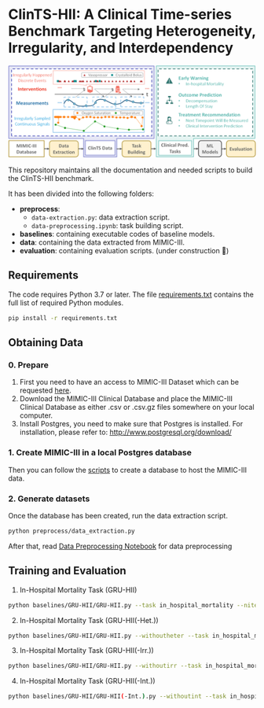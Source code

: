 # ClinTS-HII: A Clinical Time-series Benchmark Targeting Heterogeneity, Irregularity, and Interdependency

![HII-Benchmark](./doc/img/example.png)

This repository maintains all the documentation and needed scripts to build the ClinTS-HII benchmark.

It has been divided into the following folders:

- **preprocess**: 
   - ```data-extraction.py```: data extraction script.
   - ```data-preprocessing.ipynb```: task building script.
- **baselines**: containing executable codes of baseline models.
- **data**: containing the data extracted from MIMIC-III.
- **evaluation**: containing evaluation scripts. (under construction :construction:)

## Requirements
The code requires Python 3.7 or later. The file [requirements.txt](requirements.txt) contains the full list of required Python modules.
```bash
pip install -r requirements.txt
```


## Obtaining Data

### 0. Prepare

1. First you need to have an access to MIMIC-III Dataset which can be requested [here](https://mimic.physionet.org/gettingstarted/access/). 
2. Download the MIMIC-III Clinical Database and place the MIMIC-III Clinical Database as either .csv or .csv.gz files somewhere on your local computer.
3. Install Postgres, you need to make sure that Postgres is installed. For installation, please refer to: http://www.postgresql.org/download/

### 1. Create MIMIC-III in a local Postgres database
   Then you can follow the [scripts](https://github.com/MIT-LCP/mimic-code/tree/main/mimic-iii/buildmimic/postgres) to create a database to host the MIMIC-III data.  

### 2. Generate datasets
   Once the database has been created, run the data extraction script.
```bash
python preprocess/data_extraction.py
```
After that, read [Data Preprocessing Notebook](preprocess/data-preprocessing.ipynb) for data preprocessing

## Training and Evaluation

1. In-Hospital Mortality Task (GRU-HII)
```bash
python baselines/GRU-HII/GRU-HII.py --task in_hospital_mortality --niters 200 --alpha 5 --lr 0.0001 --batch-size 32 --rec-hidden 128 --num-heads 4 --sample-times 5 --least-winsize 0.5 --with-treatment --causal-masking --seed 0
```
2. In-Hospital Mortality Task (GRU-HII(-Het.))
```bash
python baselines/GRU-HII/GRU-HII.py --withoutheter --task in_hospital_mortality --niters 200 --alpha 5 --lr 0.0001 --batch-size 32 --rec-hidden 128 --num-heads 4 --sample-times 5 --least-winsize 0.5 --with-treatment --seed 0
```

3. In-Hospital Mortality Task (GRU-HII(-Irr.))
```bash
python baselines/GRU-HII/GRU-HII.py --withoutirr --task in_hospital_mortality --niters 200 --alpha 5 --lr 0.0001 --batch-size 32 --rec-hidden 128 --num-heads 4 --sample-times 5 --least-winsize 0.5 --with-treatment --seed 0
```
4. In-Hospital Mortality Task (GRU-HII(-Int.))
```bash
python baselines/GRU-HII/GRU-HII(-Int.).py --withoutint --task in_hospital_mortality --niters 200 --alpha 5 --lr 0.0001 --batch-size 32 --rec-hidden 128 --num-heads 4 --sample-times 5 --with-treatment --causal-masking --seed 0
```




